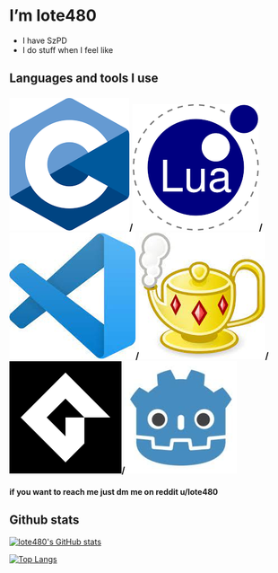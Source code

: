 # I’m lote480
- I have SzPD
- I do stuff when I feel like

## Languages and tools I use
### ![C](https://github.com/lote480/lote480/blob/main/imgs/C.png?raw=true)/![Lua](https://github.com/lote480/lote480/blob/main/imgs/lua.png?raw=true)/![VScode](https://github.com/lote480/lote480/blob/main/imgs/vscode.jpg?raw=true)/![Geany](https://github.com/lote480/lote480/blob/main/imgs/geany.jpg?raw=true)/![Gms2](https://github.com/lote480/lote480/blob/main/imgs/gms2.png?raw=true)/![Godot](https://github.com/lote480/lote480/blob/main/imgs/godot.jpg?raw=true)
#### if you want to reach me just dm me on reddit u/lote480

## Github stats
[![lote480's GitHub stats](https://github-readme-stats.vercel.app/api?username=lote480&show_icons=true&theme=merko)](https://github.com/anuraghazra/github-readme-stats)

[![Top Langs](https://github-readme-stats.vercel.app/api/top-langs/?username=lote480&show_icons=true&theme=merko)](https://github.com/anuraghazra/github-readme-stats)

